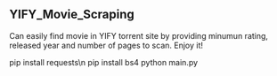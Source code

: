 ## YIFY_Movie_Scraping
Can easily find movie in YIFY torrent site by providing minumun rating, released year and number of pages to scan. Enjoy it!

pip install requests\n
pip install bs4
python main.py
